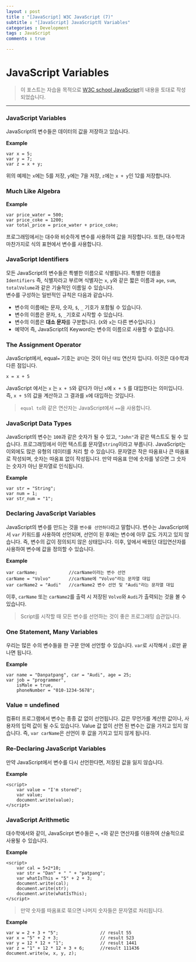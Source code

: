 ```yaml
---
layout : post
title : "[JavaScript] W3C JavaScript (7)"
subtitle : "[JavaScript] JavaScript의 Variables"
categories : Development
tags : JavaScript
comments : true

---
```


# JavaScript Variables

> 이 포스트는 자습을 목적으로 [W3C school JavaScript](https://www.w3schools.com/js/default.asp)의 내용을 토대로 작성되었습니다.

_ _ _

### JavaScript Variables

JavaScript의 변수들은 데이터의 값을 저장하고 있습니다.

**Example**
```
var x = 5;
var y = 7;
var z = x + y;
```
위의 예제는 `x`에는 5를 저장, `y`에는 7을 저장, `z`에는 `x + y`인 12를 저장합니다.

### Much Like Algebra
**Example**
```
var price_water = 500;
var price_coke = 1200;
var total_price = price_water + price_coke;
```
프로그래밍에서는 대수와 비슷하게 변수를 사용하여 값을 저장합니다. 또한, 대수학과 마찬가지로 식의 표현에서 변수를 사용합니다.

### JavaScript Identifiers

모든 JavaScript의 변수들은 특별한 이름으로 식별됩니다.
특별한 이름을 `Identifiers` 즉, 식별자라고 부르며 식별자는 `x`, `y`와 같은 짧은 이름과 `age`, `sum`, `totalVolume`과 같은 기술적인 이름일 수 있습니다.<br>
변수를 구성하는 일반적인 규칙은 다음과 같습니다.
+ 변수의 이름에는 문자, 숫자, `$`, `_` 기호가 포함될 수 있습니다.
+ 변수의 이름은 문자, `$`, `_`기호로 시작할 수 있습니다.
+ 변수의 이름은 **대소 문자**를 구분합니다. (`X`와 `x`는 다른 변수입니다.)
+ 예약어 즉, JavaScript의 Keyword는 변수의 이름으로 사용할 수 없습니다.

### The Assignment Operator

JavaScript에서, equal`=` 기호는 `같다`는 것이 아닌 `대입` 연산자 입니다.
이것은 대수학과 다른 점입니다.
```
x = x + 5
```
JavaScript 에서는 `x` 는 `x + 5`와 같다가 아닌 `x`에 `x + 5` 를 대입한다는 의미입니다.
즉, `x + 5`의 값을 계산하고 그 결과를 `x`에 대입하는 것입니다.
> `equal to`와 같은 연산자는 JavaScript에서 `==`을 사용합니다.

### JavaScript Data Types

JavaScript의 변수는 `100`과 같은 숫자가 될 수 있고, `"John"`과 같은 텍스트도 될 수 있습니다.
프로그래밍에서 이런 텍스트를 문자열`string`이라고 부릅니다. JavaScript는 이외에도 많은 유형의 데이터를 처리 할 수 있습니다. 문자열은 작은 따옴표나 큰 따옴표로 작성되며, 숫자는 따옴표 없이 작성됩니다. 만약 따옴표 안에 숫자를 넣으면 그 숫자는 숫자가 아닌 문자열로 인식됩니다.

**Example**
```
var str = "String";
var num = 1;
var str_num = "1";
```

### Declaring JavaScript Variables

JavaScript의 변수를 만드는 것을 `변수를 선언하다`라고 말합니다.
변수는 JavaScript에서 `var` 키워드를 사용하여 선언되며, 선언이 된 후에는 변수에 아무 값도 가지고 있지 않습니다. 즉, 변수의 값이 정의되지 않은 상태입니다. 이후, 앞에서 배웠던 대입연산자를 사용하여 변수에 값을 정의할 수 있습니다.

**Example**
```
var carName; 			//carName이라는 변수 선언
carName = "Volvo"		//carName에 "Volvo"라는 문자열 대입
var carName2 = "Audi"	//carName2 변수 선언 및 "Audi"라는 문자열 대입
```
이후, `carName` 또는 `carName2`를 출력 시 저장된 `Volvo`와 `Audi`가 출력되는 것을 볼 수 있습니다.

> Script를 시작할 때 모든 변수를 선언하는 것이 좋은 프로그래밍 습관입니다.

### One Statement, Many Variables

우리는 많은 수의 변수들을 한 구문 안에 선언할 수 있습니다.
`var`로 시작해서 `;`로만 끝나면 됩니다.

**Example**
```
var name = "Danpatpang", car = "Audi", age = 25;
var job = "programmer",
	isMale = true,
    phoneNumber = "010-1234-5678";
```

### Value = undefined

컴퓨터 프로그램에서 변수는 종종 값 없이 선언됩니다. 값은 무언가를 계산한 값이나, 사용자의 입력 값이 될 수도 있습니다.
Value 값 없이 선언 된 변수는 값을 가지고 있지 않습니다. 즉, `var carName`은 선언이 후 값을 가지고 있지 않게 됩니다.

### Re-Declaring JavaScript Variables

만약 JavaScript에서 변수를 다시 선언한다면, 저장된 값을 잃지 않습니다.

**Example**
```
<script>
    var value = "I'm stored";
    var value;
    document.write(value);
</script>
```

### JavaScript Arithmetic

대수학에서와 같이, JavaScirpt 변수들은 `=`, `+`와 같은 연산자를 이용하여 산술적으로 사용될 수 있습니다.

**Example**
```
<script>
    var cal = 5+2*10;
    var str = "Dan" + " " + "patpang";
    var whatIsThis = "5" + 2 + 3;
    document.write(cal);
    document.write(str);
    document.write(whatIsThis);
</script>
```
> 만약 숫자를 따옴표로 묶으면 나머지 숫자들은 문자열로 처리됩니다.

**Example**
```
var w = 2 + 3 + "5";				// result 55
var x = "5" + 2 + 3;				// result 523
var y = 12 * 12 + "1";				// result 1441
var z = "1" + 12 * 12 + 3 + 6;		//result 111436
document.write(w, x, y, z);
```